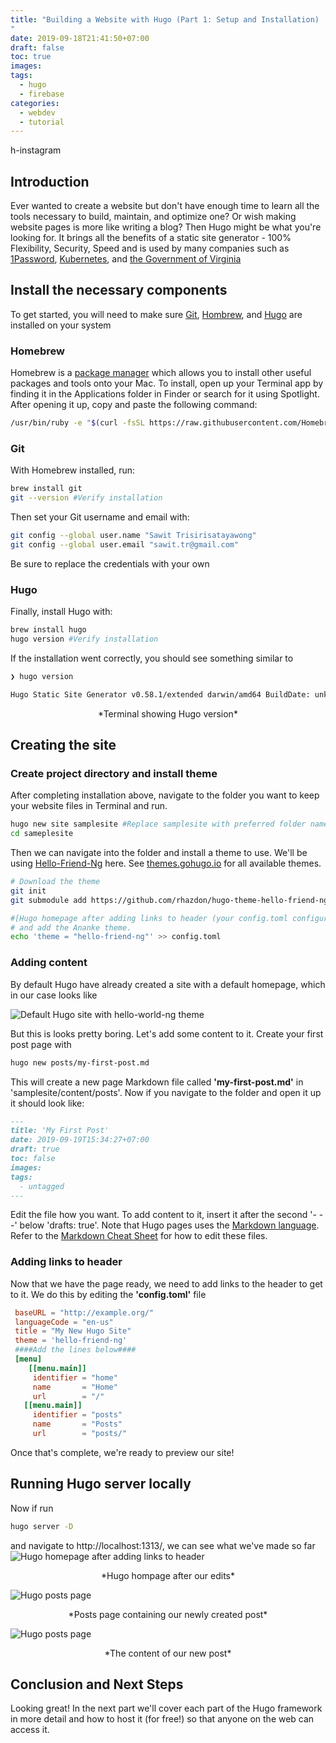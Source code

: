 ```yaml
---
title: "Building a Website with Hugo (Part 1: Setup and Installation)
"
date: 2019-09-18T21:41:50+07:00
draft: false
toc: true
images:
tags:
  - hugo
  - firebase
categories:
  - webdev
  - tutorial
---
```


h-instagram


## Introduction

Ever wanted to create a website but don't have enough time to learn all the tools necessary to build, maintain, and optimize one? Or wish making website pages is more like writing a blog? Then Hugo might be what you're looking for. It brings all the benefits of a static site generator - 100% Flexibility, Security, Speed and is used by many companies such as [1Password](https://1password.com), [Kubernetes](https://kubernetes.io), and [the Government of Virginia](https://www.virginia.gov)

## Install the necessary components

To get started, you will need to make sure [Git](github.com), [Hombrew](brew.sh), and [Hugo](gohugo.io) are installed on your system

### Homebrew

Homebrew is a [package manager](https://en.wikipedia.org/wiki/Package_manager) which allows you to install other useful packages and tools onto your Mac. To install, open up your Terminal app by finding it in the Applications folder in Finder or search for it using Spotlight. After opening it up, copy and paste the following command:

```bash
/usr/bin/ruby -e "$(curl -fsSL https://raw.githubusercontent.com/Homebrew/install/master/install)"
```

### Git

With Homebrew installed, run:

```bash
brew install git
git --version #Verify installation
```

Then set your Git username and email with:

```bash
git config --global user.name "Sawit Trisirisatayawong"
git config --global user.email "sawit.tr@gmail.com"
```

Be sure to replace the credentials with your own

### Hugo

Finally, install Hugo with:

```bash
brew install hugo
hugo version #Verify installation
```

If the installation went correctly, you should see something similar to

```bash
❯ hugo version

Hugo Static Site Generator v0.58.1/extended darwin/amd64 BuildDate: unknown
```

<center>*Terminal showing Hugo version*</center>

## Creating the site

### Create project directory and install theme

After completing installation above, navigate to the folder you want to keep your website files in Terminal and run.

```bash
hugo new site samplesite #Replace samplesite with preferred folder name
cd sameplesite
```

Then we can navigate into the folder and install a theme to use. We'll be using [Hello-Friend-Ng](https://themes.gohugo.io/hugo-theme-hello-friend-ng/) here. See [themes.gohugo.io](https://themes.hugo.io) for all available themes.

```bash
# Download the theme
git init
git submodule add https://github.com/rhazdon/hugo-theme-hello-friend-ng.git themes/hello-friend-ng

#[Hugo homepage after adding links to header (your config.toml configuration file
# and add the Ananke theme.
echo 'theme = "hello-friend-ng"' >> config.toml
```

### Adding content

By default Hugo have already created a site with a default homepage, which in our case looks like

![Default Hugo site with hello-world-ng theme](/images/hugo-hello-world-ng-default.png)

But this is looks pretty boring. Let's add some content to it. Create your first post page with

```bash
hugo new posts/my-first-post.md
```

This will create a new page Markdown file called **'my-first-post.md'** in 'samplesite/content/posts'.
Now if you navigate to the folder and open it up it should look like:

```md
---
title: 'My First Post'
date: 2019-09-19T15:34:27+07:00
draft: true
toc: false
images:
tags:
  - untagged
---
```

Edit the file how you want. To add content to it, insert it after the second '- - -' below 'drafts: true'. Note that Hugo pages uses the [Markdown language](https://en.wikipedia.org/wiki/Markdown). Refer to the [Markdown Cheat Sheet](https://github.com/adam-p/markdown-here/wiki/Markdown-Cheatsheet) for how to edit these files.

### Adding links to header

Now that we have the page ready, we need to add links to the header to get to it. We do this by editing the **'config.toml'** file

```toml
 baseURL = "http://example.org/"
 languageCode = "en-us"
 title = "My New Hugo Site"
 theme = 'hello-friend-ng'
 ####Add the lines below####
 [menu]
    [[menu.main]]
     identifier = "home"
     name       = "Home"
     url        = "/"
   [[menu.main]]
     identifier = "posts"
     name       = "Posts"
     url        = "posts/"
```

Once that's complete, we're ready to preview our site!

## Running Hugo server locally

Now if run

```bash
hugo server -D
```

and navigate to http://localhost:1313/, we can see what we've made so far
![Hugo homepage after adding links to header](/images/hugo-friend-ng-first-draft.png)

<center>*Hugo hompage after our edits*</center>

![Hugo posts page](/images/hugo-friend-ng-posts.png)

<center>*Posts page containing our newly created post*</center>

![Hugo posts page](/images/hugo-friend-ng-first-post.png)

<center>*The content of our new post*</center>

## Conclusion and Next Steps

Looking great! In the next part we'll cover each part of the Hugo framework in more detail and how to host it (for free!) so that anyone on the web can access it.
